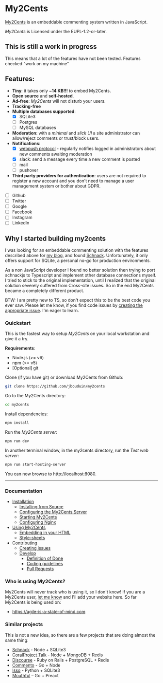 # My2Cents
[My2Cents](https://en.wikipedia.org/wiki/My_two_cents) is an embeddable commenting system written in JavaScript.

*My2Cents* is Licensed under the EUPL-1.2-or-later.

## This is still a work in progress
This means that a lot of the features have not been tested.
Features checked "work on my machine"

## Features:
- **Tiny**: it takes only ~**14 KB!!!** to embed My2Cents.
- **Open source** and **self-hosted**.
- **Ad-free**: *My2Cents* will not disturb your users.
- **Tracking-free**
- **Multiple databases supported**:
  - [x] SQLite3
  - [ ] Postgres
  - [ ] MySQL databases
- **Moderation**: with a *minimal* and *slick UI* a site administrator can allow/reject comments or trust/block users.
- **Notifications**:
  - [x] [webpush protocol](https://tools.ietf.org/html/draft-ietf-webpush-protocol-12) - regularly notifies logged in administrators about new comments awaiting moderation
  - [x] slack: send a message every time a new comment is posted
  - [ ] mail
  - [ ] pushover
- **Third party providers for authentication**: users are not required to register a new account and you don't need to manage a user management system or bother about GDPR.
 - [ ] Github
 - [ ] Twitter
 - [ ] Google
 - [ ] Facebook
 - [ ] Instagram
 - [ ] LinkedIn

## Why I started building my2cents
I was looking for an embeddable commenting solution with the features described above for [my blog](https://agile-is-a-state-of-mind), and found [Schnack](https://schnack.cool/). Unfortunately, it only offers support for SQLite, a personal no-go for production environments.

As a non JavaScript developer I found no better solution then trying to port schnackjs to Typescript and implement other database connections myself. I tried to stick to the original implementation, until I realized that the original solution severely suffered from Cross-site issues. So in the end My2Cents became a completely different product.

BTW: I am pretty new to TS, so don't expect this to be the best code you ever saw. Please let me know, if you find code issues by [creating the appropriate issue](https://github.com/jbouduin/my2cents/issues). I'm eager to learn.

### Quickstart

This is the fastest way to setup *My2Cents* on your local workstation and give it a try.

**Requirements**:
- Node.js (>= v6)
- npm (>= v5)
- [Optional] git

Clone (if you have git) or download My2Cents from Github:

```bash
git clone https://github.com/jbouduin/my2cents
```

Go to the My2Cents directory:
```bash
cd my2cents
```

Install dependencies:
```bash
npm install
```

Run the *My2Cents server*:
```bash
npm run dev
```

In another terminal window, in the my2cents directory, run the *Test web server*:
```bash
npm run start-hosting-server
```

You can now browse to http://localhost:8080.

---

### Documentation
- [Installation](/docs/installation/installation.md)
  - [Installing from Source](/docs/installation/from-source.md)
  - [Configuring the My2Cents Server](/docs/installation/configuration.md)
  - [Starting My2Cents](/docs/installation/starting.md)
  - [Configuring Nginx](/docs/installation/nginx.md)
- [Using My2Cents](/docs/using-my2cents)
  - [Embedding in your HTML](/docs/using-my2cents/embedding.md)
  - [Style-sheets](/docs/using-my2cents/style-sheets.md)
- [Contributing](/docs/contributing/contributing.md)
  - [Creating issues](/docs/contributing/creating-issues.md)
  - [Develop](/docs/contributing/develop.md)
    - [Definition of Done](/docs/contributing/definition-of-done.md)
    - [Coding guidelines](/docs/contributing/coding-guidelines.md)
    - [Pull Requests](/docs/contributing/pull-requests.md)

### Who is using My2Cents?

My2Cents will never track who is using it, so I don't know! If you are a My2Cents user, [let me know](https://twitter.com/agile_state) and I'll add your website here. So far My2Cents is being used on:

- https://agile-is-a-state-of-mind.com

### Similar projects

This is not a new idea, so there are a few projects that are doing almost the same thing:

- [Schnack](https://github.com/jbouduin/schnack) - Node + SQLite3
- [CoralProject Talk](https://github.com/coralproject/talk) - Node + MongoDB + Redis
- [Discourse](https://github.com/discourse/discourse) - Ruby on Rails + PostgreSQL + Redis
- [Commento](https://github.com/adtac/commento) - Go + Node
- [Isso](https://github.com/posativ/isso/) - Python + SQLite3
- [Mouthful](https://mouthful.dizzy.zone) – Go + Preact
